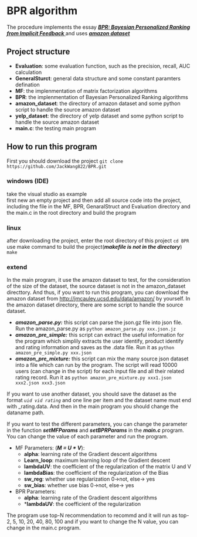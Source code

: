 # BPR algorithm
The procedure implements the essay [***BPR: Bayesian Personalized Ranking from Implicit Feedback*** ](https://www.ismll.uni-hildesheim.de/pub/pdfs/Rendle_et_al2009-Bayesian_Personalized_Ranking.pdf)
and uses [***amazon dataset***](http://jmcauley.ucsd.edu/data/amazon/)

## Project structure
- **Evaluation**: some evaluation function, such as the precision, recall, AUC calculation
- **GeneralSturct**: general data structure and some constant paramters defination
- **MF**: the implenmentation of matrix factorization algorithms
- **BPR**: the implenmentation of Bayesian Personalized Ranking algorithms
- **amazon_dataset**: the directory of amazon dataset and some python script to handle the source amazon dataset
- **yelp_dataset**: the directory of yelp dataset and some python script to handle the source amazon dataset
- **main.c**: the testing main program

## How to run this program
First you should download the project `git clone https://github.com/JackWang822/BPR.git`
### windows (IDE)
take the visual studio as example  
first new an empty project and then add all source code into the project, including the file in the MF, BPR, GenaralStruct and Evaluation directory and the main.c in the root directory and build the program
### linux
after downloading the project, enter the root directory of this project `cd BPR`  
use make command to build the project(***makefile is not in the directory***) `make`  

### extend
In the main program, it use the amazon dataset to test, for the consideration of the size of the dataset, the source dataset is not in the amazon_dataset directtory. And thus, if you want to run this program, you can download the amazon dataset from 
http://jmcauley.ucsd.edu/data/amazon/ by yourself. 
In the amazon dataset directory, there are some script to handle the source dataset.   
- ***amazon_parse.py:*** this script can parse the json.gz file into json file. Run the amazon_parse.py as `python amazon_parse.py xxx.json.jz`  
- ***amazon_pre_simple:*** this script can extract the useful information for the program which simplily extracts the user identify, product identify and rating information and saves as the .data file. Run it as `python amazon_pre_simple.py xxx.json`  
- ***amazon_pre_mixture:*** this script can mix the many source json dataset into a file which can run by the program. The script will read 10000 users (can change in the script) for each input file and all their related rating record. Run it as `python amazon_pre_mixture.py xxx1.json xxx2.json xxx3.json`   

If you want to use another dataset, you should save the dataset as the format *`uid vid rating`* and one line per item and the dataset name must end with _rating.data. And then in the main program you should change the dataname path.  

If you want to test the different parameters, you can change the parameter in the function ***setMFParams*** and ***setBPRParams*** in the ***main.c*** program. You can change the value of each parameter and run the program.
- MF Parameters: (***M = U * V***):
    - **alpha**: learning rate of the Gradient descent algorithms
	- **Learn_loop**: maximum learning loop of the Gradient descent
	- **lambdaUV**: the coefficient of the regularization of the matrix U and V 
	- **lambdaBias**: the coefficient of the regularization of the Bias 
	- **sw_reg**: whether use regularization 0->not, else-> yes
	- **sw_bias**: whether use bias 0->not, else-> yes
- BPR Parameters:
    - **alpha**: learning rate of the Gradient descent algorithms
    - ***lambdaUV**: the coefficient of the regularization    

The program use top-N recommendation to recommd and it will run as top-2, 5, 10, 20, 40, 80, 100 and if you want to change the N value, you can change in the main.c program.







  
    
      